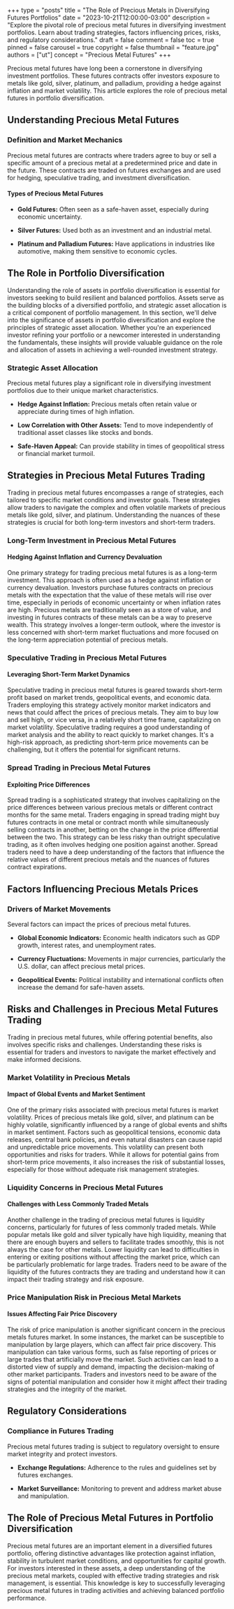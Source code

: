 +++
type = "posts"
title = "The Role of Precious Metals in Diversifying Futures Portfolios"
date = "2023-10-21T12:00:00-03:00"
description = "Explore the pivotal role of precious metal futures in diversifying investment portfolios. Learn about trading strategies, factors influencing prices, risks, and regulatory considerations." 
draft = false
comment = false
toc = true
pinned = false
carousel = true
copyright = false
thumbnail = "feature.jpg"
authors = ["ut"]
concept = "Precious Metal Futures"
+++

Precious metal futures have long been a cornerstone in diversifying
investment portfolios. These futures contracts offer investors exposure
to metals like gold, silver, platinum, and palladium, providing a hedge
against inflation and market volatility. This article explores the role
of precious metal futures in portfolio diversification.

## Understanding Precious Metal Futures

### Definition and Market Mechanics

Precious metal futures are contracts where traders agree to buy or sell
a specific amount of a precious metal at a predetermined price and date
in the future. These contracts are traded on futures exchanges and are
used for hedging, speculative trading, and investment diversification.

#### Types of Precious Metal Futures

-   **Gold Futures:** Often seen as a safe-haven asset, especially
    during economic uncertainty.

-   **Silver Futures:** Used both as an investment and an industrial
    metal.

-   **Platinum and Palladium Futures:** Have applications in industries
    like automotive, making them sensitive to economic cycles.

## The Role in Portfolio Diversification

Understanding the role of assets in portfolio diversification is
essential for investors seeking to build resilient and balanced
portfolios. Assets serve as the building blocks of a diversified
portfolio, and strategic asset allocation is a critical component of
portfolio management. In this section, we'll delve into the significance
of assets in portfolio diversification and explore the principles of
strategic asset allocation. Whether you're an experienced investor
refining your portfolio or a newcomer interested in understanding the
fundamentals, these insights will provide valuable guidance on the role
and allocation of assets in achieving a well-rounded investment
strategy.

### Strategic Asset Allocation

Precious metal futures play a significant role in diversifying
investment portfolios due to their unique market characteristics.

-   **Hedge Against Inflation:** Precious metals often retain value or
    appreciate during times of high inflation.

-   **Low Correlation with Other Assets:** Tend to move independently of
    traditional asset classes like stocks and bonds.

-   **Safe-Haven Appeal:** Can provide stability in times of
    geopolitical stress or financial market turmoil.

## Strategies in Precious Metal Futures Trading

Trading in precious metal futures encompasses a range of strategies,
each tailored to specific market conditions and investor goals. These
strategies allow traders to navigate the complex and often volatile
markets of precious metals like gold, silver, and platinum.
Understanding the nuances of these strategies is crucial for both
long-term investors and short-term traders.

### Long-Term Investment in Precious Metal Futures

#### Hedging Against Inflation and Currency Devaluation

One primary strategy for trading precious metal futures is as a
long-term investment. This approach is often used as a hedge against
inflation or currency devaluation. Investors purchase futures contracts
on precious metals with the expectation that the value of these metals
will rise over time, especially in periods of economic uncertainty or
when inflation rates are high. Precious metals are traditionally seen as
a store of value, and investing in futures contracts of these metals can
be a way to preserve wealth. This strategy involves a longer-term
outlook, where the investor is less concerned with short-term market
fluctuations and more focused on the long-term appreciation potential of
precious metals.

### Speculative Trading in Precious Metal Futures

#### Leveraging Short-Term Market Dynamics

Speculative trading in precious metal futures is geared towards
short-term profit based on market trends, geopolitical events, and
economic data. Traders employing this strategy actively monitor market
indicators and news that could affect the prices of precious metals.
They aim to buy low and sell high, or vice versa, in a relatively short
time frame, capitalizing on market volatility. Speculative trading
requires a good understanding of market analysis and the ability to
react quickly to market changes. It's a high-risk approach, as
predicting short-term price movements can be challenging, but it offers
the potential for significant returns.

### Spread Trading in Precious Metal Futures

#### Exploiting Price Differences

Spread trading is a sophisticated strategy that involves capitalizing on
the price differences between various precious metals or different
contract months for the same metal. Traders engaging in spread trading
might buy futures contracts in one metal or contract month while
simultaneously selling contracts in another, betting on the change in
the price differential between the two. This strategy can be less risky
than outright speculative trading, as it often involves hedging one
position against another. Spread traders need to have a deep
understanding of the factors that influence the relative values of
different precious metals and the nuances of futures contract
expirations.

## Factors Influencing Precious Metals Prices

### Drivers of Market Movements

Several factors can impact the prices of precious metal futures.

-   **Global Economic Indicators:** Economic health indicators such as
    GDP growth, interest rates, and unemployment rates.

-   **Currency Fluctuations:** Movements in major currencies,
    particularly the U.S. dollar, can affect precious metal prices.

-   **Geopolitical Events:** Political instability and international
    conflicts often increase the demand for safe-haven assets.

## Risks and Challenges in Precious Metal Futures Trading

Trading in precious metal futures, while offering potential benefits,
also involves specific risks and challenges. Understanding these risks
is essential for traders and investors to navigate the market
effectively and make informed decisions.

### Market Volatility in Precious Metals

#### Impact of Global Events and Market Sentiment

One of the primary risks associated with precious metal futures is
market volatility. Prices of precious metals like gold, silver, and
platinum can be highly volatile, significantly influenced by a range of
global events and shifts in market sentiment. Factors such as
geopolitical tensions, economic data releases, central bank policies,
and even natural disasters can cause rapid and unpredictable price
movements. This volatility can present both opportunities and risks for
traders. While it allows for potential gains from short-term price
movements, it also increases the risk of substantial losses, especially
for those without adequate risk management strategies.

### Liquidity Concerns in Precious Metal Futures

#### Challenges with Less Commonly Traded Metals

Another challenge in the trading of precious metal futures is liquidity
concerns, particularly for futures of less commonly traded metals. While
popular metals like gold and silver typically have high liquidity,
meaning that there are enough buyers and sellers to facilitate trades
smoothly, this is not always the case for other metals. Lower liquidity
can lead to difficulties in entering or exiting positions without
affecting the market price, which can be particularly problematic for
large trades. Traders need to be aware of the liquidity of the futures
contracts they are trading and understand how it can impact their
trading strategy and risk exposure.

### Price Manipulation Risk in Precious Metal Markets

#### Issues Affecting Fair Price Discovery

The risk of price manipulation is another significant concern in the
precious metals futures market. In some instances, the market can be
susceptible to manipulation by large players, which can affect fair
price discovery. This manipulation can take various forms, such as false
reporting of prices or large trades that artificially move the market.
Such activities can lead to a distorted view of supply and demand,
impacting the decision-making of other market participants. Traders and
investors need to be aware of the signs of potential manipulation and
consider how it might affect their trading strategies and the integrity
of the market.

## Regulatory Considerations

### Compliance in Futures Trading

Precious metal futures trading is subject to regulatory oversight to
ensure market integrity and protect investors.

-   **Exchange Regulations:** Adherence to the rules and guidelines set
    by futures exchanges.

-   **Market Surveillance:** Monitoring to prevent and address market
    abuse and manipulation.

## The Role of Precious Metal Futures in Portfolio Diversification

Precious metal futures are an important element in a diversified futures
portfolio, offering distinctive advantages like protection against
inflation, stability in turbulent market conditions, and opportunities
for capital growth. For investors interested in these assets, a deep
understanding of the precious metal markets, coupled with effective
trading strategies and risk management, is essential. This knowledge is
key to successfully leveraging precious metal futures in trading
activities and achieving balanced portfolio performance.


